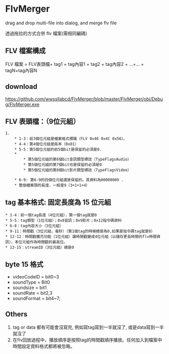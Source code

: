 # FlvMerger
drag and drop multi-file into dialog, and merge flv file


透過拖拉的方式合併 flv 檔案(需相同編碼)


FLV 檔案構成
----------
FLV 檔案 = FLV表頭檔+ tag1 + tag內容1 + tag2 + tag內容2 + ...+... + tagN+tag內容N

download
---------
https://github.com/wwssllabcd/FlvMerger/blob/master/FlvMerger/obj/Debug/FlvMerger.exe


FLV 表頭檔：（9位元組）
----------
	1. 
		* 1-3：前3個位元組是檔案格式標識（FLV 0x46 0x4C 0x56）。
		* 4-4：第4個位元組是版本（0x01）
		* 5-5：第5個位元組的前5個bit是保留的必須是0.
		* 
			* 第5個位元組的第6個bit音訊類型標誌（TypeFlagsAudio）
			* 第5個位元組的第7個bit也是保留的必須是0
			* 第5個位元組的第8個bit影片類型標誌（TypeFlagsVideo）

		* 6-9: 第6-9的四個位元組還是保留的。其資料為00000009 .
		* 整個檔案頭的長度，一般是9（3+1+1+4）


tag 基本格式: 固定長度為 15 位元組
----------
	* 1-4：前一個tag長度（4位元組），第一個tag就是0
	* 5-5：tag類型（1位元組）；0x8音訊；0x9影片；0x12指令碼資料
	* 6-8：tag內容大小（3位元組）
	* 9-11：時間戳（3位元組，毫秒）（第1個tag的時候總是為0,如果是指令碼tag就是0）
	* 12-12：時間戳擴充功能（1位元組）讓時間戳變成4位元組（以儲存更長時間的flv時間資訊），本位元組作為時間戳的最高位。
	* 13-15：streamID（3位元組）總是0


byte 15 格式
----------
* videoCodeID = bit0~3
* soundType = Bit0
* soundsize = bit1
* soundRate = bit2,3
* soundFormat = bit4~7;

Others
----------
1. tag or data 都有可能會沒寫完, 例如寫tag寫到一半就沒了, 或是data寫到一半就沒了 
2. 在flv回放過程中，播放順序是按照tag的時間戳順序播放。任何加入到檔案中時間設定資料格式都將被忽略。
